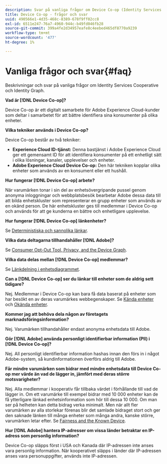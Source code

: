 ```yaml
---
description: Svar på vanliga frågor om Device Co-op (Identity Services Cooperative och Identity Graph).
title: Device Co-op - frågor och svar
uuid: 490566e1-4d35-468c-8389-678f9ff02cc8
exl-id: 6511e247-76a7-4960-944c-b49fd046fb28
source-git-commit: 399a4fe2d34957eafe8c4eebed465df8770a9239
workflow-type: tm+mt
source-wordcount: '477'
ht-degree: 1%

---
```


# Vanliga frågor och svar{#faq}

Beskrivningar och svar på vanliga frågor om Identity Services Cooperative och Identity Graph.

**Vad är [!DNL Device Co-op]?**

Device Co-op är ett digitalt samarbete för Adobe Experience Cloud-kunder som deltar i samarbetet för att bättre identifiera sina konsumenter på olika enheter.

**Vilka tekniker används i Device Co-op?**

Device Co-op består av två tekniker:

* **Experience Cloud ID-tjänst:** Denna bastjänst i Adobe Experience Cloud ger ett gemensamt ID för att identifiera konsumenter på ett enhetligt sätt i olika lösningar, kanaler, upplevelser och enheter.
* **Adobe Experience Cloud Device Co-op:** Den här tekniken kopplar olika enheter som används av en konsument eller ett hushåll.

**Hur fungerar [!DNL Device Co-op] arbete?**

När varumärken tonar i sin del av enhetsövergripande pussel genom anonyma inloggningar och webbplatsbesök bearbetar Adobe dessa data till att bilda enhetskluster som representerar en grupp enheter som används av en okänd person. De här enhetskluster ges till medlemmar i Device Co-op och används för att ge kunderna en bättre och enhetligare upplevelse.

**Hur fungerar [!DNL Device Co-op] länkenheter?**

Se [Deterministiska och sannolika länkar](processes/links.md#concept-58bb7ab25f904f5f98d645e35205c931).

**Vilka data deltagarna tillhandahåller [!DNL Adobe]?**

Se [Consumer Opt-Out Tool, Privacy, and the Device Graph](privacy.md#concept-fa1346e6b95a484eaeafc9bebe3cd6be).

**Vilka data delas mellan [!DNL Device Co-op] medlemmar?**

Se [Länkdelning i enhetsdiagrammet](processes/link-sharing.md#concept-7168053105a94649a3f092d375d79eaf).

<!--
Removed at Asa's request.
<p><b>What does <span class="keyword"> Adobe </span> see via the <span class="wintitle"> Device Graph </span>?</b> </p>
<p>Adobe can see which devices are most likely being used by the same person, using probabilistic and deterministic device graph algorithms. This match between a group of devices and a person is really two numbers that are linked to each other. One number represents a group of devices believed to belong to the same person while the other number represents a person. Adobe makes this linked device information available to consumers as well, so they can correct misinformation and/or opt-out one or all devices from the Device Co-op. </p>
-->

**Can a [!DNL Device Co-op] ser du länkar till enheter som de aldrig sett tidigare?**

Nej. Medlemmar i Device Co-op kan bara få data baserat på enheter som har besökt en av deras varumärkes webbegenskaper. Se [Kända enheter](processes/known-device.md#concept-8e87c276819a48bfac5cef10b45216d1) och [Okända enheter](processes/unknown-device.md#concept-95090d341cdc4c22ba4319d79d8f6e40).

**Kommer jag att behöva dela någon av företagets marknadsföringsinformation?**

Nej. Varumärken tillhandahåller endast anonyma enhetsdata till Adobe.

**Gör [!DNL Adobe] använda personligt identifierbar information (PII) i [!DNL Device Co-op]?**

Nej. All personligt identifierbar information hashas innan den förs in i något Adobe-system, så kundinformationen överförs aldrig till Adobe.

**Får mindre varumärken som bidrar med mindre enhetsdata till Device Co-op mer värde än vad de lägger in, jämfört med deras större motsvarigheter?**

Nej. Alla medlemmar i kooperativ får tillbaka värdet i förhållande till vad de lägger in. Om ett varumärke till exempel bidrar med 10 000 enheter kan de få ytterligare länkad enhetsinformation som hör till dessa 10 000. Om man ser på helheten kan detta bidrag verka minimalt. Men när allt fler varumärken av alla storlekar förenas blir det samlade bidraget stort och ger den saknade länken till många enheter som många andra, kanske större, varumärken letar efter. Se [Fairness and the Known Device](processes/known-device.md#section-0543188729d845d6b95db70b8b25e9f8).

**Hur [!DNL Adobe] hantera IP-adresser om vissa länder betraktar en IP-adress som personlig information?**

Device Co-op släpps först i USA och Kanada där IP-adressen inte anses vara personlig information. När kooperativet släpps i länder där IP-adressen anses vara personuppgifter, används inte IP-adressen.

